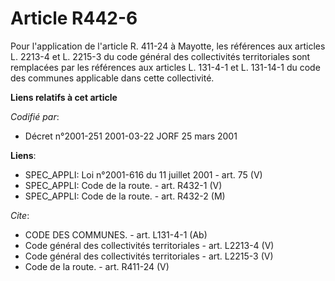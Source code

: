 # Article R442-6

Pour l'application de l'article R. 411-24 à Mayotte, les références aux articles L. 2213-4 et L. 2215-3 du code général des
collectivités territoriales sont remplacées par les références aux articles L. 131-4-1 et L. 131-14-1 du code des communes
applicable dans cette collectivité.

**Liens relatifs à cet article**

_Codifié par_:

  - Décret n°2001-251 2001-03-22 JORF 25 mars 2001

**Liens**:

  - SPEC_APPLI: Loi n°2001-616 du 11 juillet 2001 - art. 75 (V)
  - SPEC_APPLI: Code de la route. - art. R432-1 (V)
  - SPEC_APPLI: Code de la route. - art. R432-2 (M)

_Cite_:

  - CODE DES COMMUNES. - art. L131-4-1 (Ab)
  - Code général des collectivités territoriales - art. L2213-4 (V)
  - Code général des collectivités territoriales - art. L2215-3 (V)
  - Code de la route. - art. R411-24 (V)
